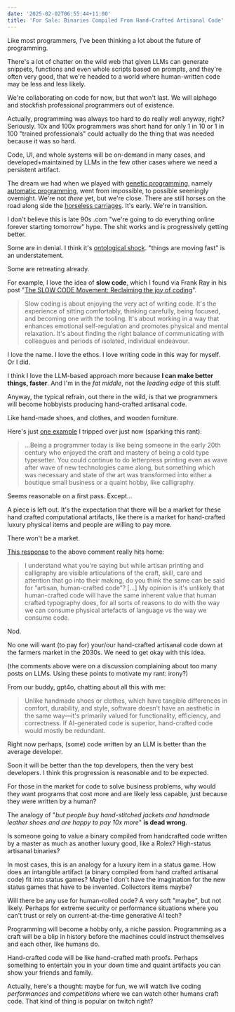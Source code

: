 ```yaml
---
date: '2025-02-02T06:55:44+11:00'
title: 'For Sale: Binaries Compiled From Hand-Crafted Artisanal Code'
---
```


Like most programmers, I've been thinking a lot about the future of programming.

There's a lot of chatter on the wild web that given LLMs can generate snippets, functions and even whole scripts based on prompts, and they're often very good, that we're headed to a world where human-written code may be less and less likely.

We're collaborating on code for now, but that won't last. We will alphago and stockfish professional programmers out of existence.

Actually, programming was always too hard to do really well anyway, right? Seriously. 10x and 100x programmers was short hand  for only 1 in 10 or 1 in 100 "trained professionals" could actually do the thing that was needed because it was so hard.

Code, UI, and whole systems will be on-demand in many cases, and developed+maintained by LLMs in the few other cases where we need a persistent artifact.

The dream we had when we played with [genetic programming](https://en.wikipedia.org/wiki/Genetic_programming), namely [automatic programming](https://en.wikipedia.org/wiki/Automatic_programming), went from impossible, to possible seemingly overnight. We're not _there_ yet, but we're close. There are still horses on the road along side the [horseless carriages](https://en.wikipedia.org/wiki/Horseless_carriage). It's early. We're in transition.

I don't believe this is late 90s .com "we're going to do everything online forever starting tomorrow" hype. The shit works and is progressively getting better.

Some are in denial. I think it's [ontological shock](https://en.wiktionary.org/wiki/ontological_shock). "things are moving fast" is an understatement.

Some are retreating already.

For example, I love the idea of **slow code**, which I found via Frank Ray in his post "[The SLOW CODE Movement: Reclaiming the joy of coding](https://medium.com/the-autistic-engineer/the-slow-code-movement-reclaiming-the-joy-of-coding-2d4d35318823)".

> Slow coding is about enjoying the very act of writing code. It's the experience of sitting comfortably, thinking carefully, being focused, and becoming one with the tooling. It's about working in a way that enhances emotional self-regulation and promotes physical and mental relaxation. It's about finding the right balance of communicating with colleagues and periods of isolated, individual endeavour.

I love the name. I love the ethos. I love writing code in this way for myself. Or I did.

I think I love the LLM-based approach more because **I can make better things, faster**. And I'm in the _fat middle_, not the _leading edge_ of this stuff.

Anyway, the typical refrain, out there in the wild, is that we programmers will become hobbyists producing hand-crafted artisanal code.

Like hand-made shoes, and clothes, and wooden furniture.

Here's just [one example](https://news.ycombinator.com/item?id=42900380) I tripped over just now (sparking this rant):

> ...Being a programmer today is like being someone in the early 20th century who enjoyed the craft and mastery of being a cold type typesetter. You could continue to do letterpress printing even as wave after wave of new technologies came along, but something which was necessary and state of the art was transformed into either a boutique small business or a quaint hobby, like calligraphy.

Seems reasonable on a first pass. Except...

A piece is left out. It's the expectation that there will be a market for these hand crafted computational artifacts, like there is a market for hand-crafted luxury physical items and people are willing to pay more.

There won't be a market.

[This response](https://news.ycombinator.com/item?id=42900887) to the above comment really hits home:

> I understand what you're saying but while artisan printing and calligraphy are visible articulations of the craft, skill, care and attention that go into their making, do you think the same can be said for “artisan, human-crafted code”? [...] My opinion is it's unlikely that human-crafted code will have the same inherent value that human crafted typography does, for all sorts of reasons to do with the way we can consume physical artefacts of language vs the way we consume code.

Nod.

No one will want (to pay for) your/our hand-crafted artisanal code down at the farmers market in the 2030s. We need to get okay with this idea.

(the comments above were on a discussion complaining about too many posts on LLMs. Using these points to motivate my rant: irony?)

From our buddy, gpt4o, chatting about all this with me:

> Unlike handmade shoes or clothes, which have tangible differences in comfort, durability, and style, software doesn't have an aesthetic in the same way—it's primarily valued for functionality, efficiency, and correctness. If AI-generated code is superior, hand-crafted code would mostly be redundant.

Right now perhaps, (some) code written by an LLM is better than the average developer.

Soon it will be better than the top developers, then the very best developers. I think this progression is reasonable and to be expected.

For those in the market for code to solve business problems, why would they want programs that cost more and are likely less capable, just because they were written by a human?

The analogy of "_but people buy hand-stitched jackets and handmade leather shoes and are happy to pay 10x more_" **is dead wrong**.

Is someone going to value a binary compiled from handcrafted code written by a master as much as another luxury good, like a Rolex? High-status artisanal binaries?

In most cases, this is an analogy for a luxury item in a status game. How does an intangible artifact (a binary compiled from hand crafted artisanal code) fit into status games? Maybe I don't have the imagination for the new status games that have to be invented. Collectors items maybe?

Will there be any use for human-rolled code? A very soft "maybe", but not likely. Perhaps for extreme security or performance situations where you can't trust or rely on current-at-the-time generative AI tech?

Programming will become a hobby only, a niche passion. Programming as a craft will be a blip in history before the machines could instruct themselves and each other, like humans do.

Hand-crafted code will be like hand-crafted math proofs. Perhaps something to entertain you in your down time and quaint artifacts you can show your friends and family.

Actually, here's a thought: maybe for fun, we will watch live coding _performances_ and _competitions_ where we can watch other humans craft code. That kind of thing is popular on twitch right?
